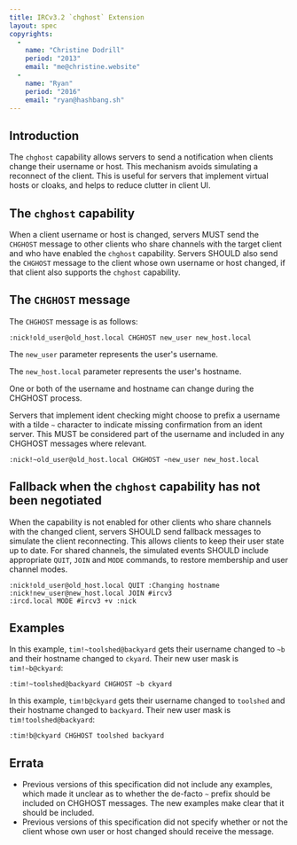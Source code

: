 ```yaml
---
title: IRCv3.2 `chghost` Extension
layout: spec
copyrights:
  -
    name: "Christine Dodrill"
    period: "2013"
    email: "me@christine.website"
  -
    name: "Ryan"
    period: "2016"
    email: "ryan@hashbang.sh"
---
```


## Introduction

The `chghost` capability allows servers to send a notification when clients change their username or host. This mechanism avoids simulating a reconnect of the client. This is useful for servers that implement virtual hosts or cloaks, and helps to reduce clutter in client UI.

## The `chghost` capability

When a client username or host is changed, servers MUST send the `CHGHOST` message to other clients who share channels with the target client and who have enabled the `chghost` capability. Servers SHOULD also send the `CHGHOST` message to the client whose own username or host changed, if that client also supports the `chghost` capability.

## The `CHGHOST` message

The `CHGHOST` message is as follows:

    :nick!old_user@old_host.local CHGHOST new_user new_host.local

The `new_user` parameter represents the user's username.

The `new_host.local` parameter represents the user's hostname.

One or both of the username and hostname can change during the CHGHOST process.

Servers that implement ident checking might choose to prefix a username with a tilde `~` character to indicate missing confirmation from an ident server. This MUST be considered part of the username and included in any CHGHOST messages where relevant.

    :nick!~old_user@old_host.local CHGHOST ~new_user new_host.local

## Fallback when the `chghost` capability has not been negotiated

When the capability is not enabled for other clients who share channels with the changed client, servers SHOULD send fallback messages to simulate the client reconnecting. This allows clients to keep their user state up to date. For shared channels, the simulated events SHOULD include appropriate `QUIT`, `JOIN` and `MODE` commands, to restore membership and user channel modes.

    :nick!old_user@old_host.local QUIT :Changing hostname
    :nick!new_user@new_host.local JOIN #ircv3
    :ircd.local MODE #ircv3 +v :nick

## Examples

In this example, `tim!~toolshed@backyard` gets their username changed to `~b` and their hostname changed to `ckyard`. Their new user mask is `tim!~b@ckyard`:

    :tim!~toolshed@backyard CHGHOST ~b ckyard

In this example, `tim!b@ckyard` gets their username changed to `toolshed` and their hostname changed to `backyard`. Their new user mask is `tim!toolshed@backyard`:

    :tim!b@ckyard CHGHOST toolshed backyard

## Errata

* Previous versions of this specification did not include any examples, which made it unclear as to whether the de-facto `~` prefix should be included on CHGHOST messages. The new examples make clear that it should be included.
* Previous versions of this specification did not specify whether or not the client whose own user or host changed should receive the message.
